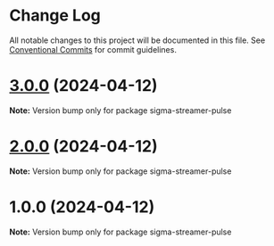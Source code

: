 # Change Log

All notable changes to this project will be documented in this file.
See [Conventional Commits](https://conventionalcommits.org) for commit guidelines.

# [3.0.0](https://github.com/pyramation/flux-nebular-apex/compare/sigma-streamer-pulse@2.0.0...sigma-streamer-pulse@3.0.0) (2024-04-12)

**Note:** Version bump only for package sigma-streamer-pulse





# [2.0.0](https://github.com/pyramation/flux-nebular-apex/compare/sigma-streamer-pulse@1.0.0...sigma-streamer-pulse@2.0.0) (2024-04-12)

**Note:** Version bump only for package sigma-streamer-pulse





# 1.0.0 (2024-04-12)

**Note:** Version bump only for package sigma-streamer-pulse
